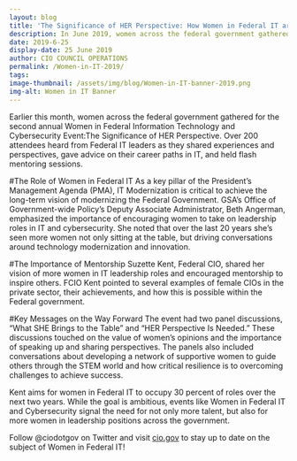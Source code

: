 ```yaml
---
layout: blog
title: 'The Significance of HER Perspective: How Women in Federal IT are Paving the way for Future Generations of Female Leadership'
description: In June 2019, women across the federal government gathered for the second annual Women in Federal Information Technology and Cybersecurity Event.
date: 2019-6-25
display-date: 25 June 2019
author: CIO COUNCIL OPERATIONS
permalink: /Women-in-IT-2019/
tags:
image-thumbnail: /assets/img/blog/Women-in-IT-banner-2019.png
img-alt: Women in IT Banner
---
```


Earlier this month, women across the federal government gathered for the second annual Women in Federal Information Technology and Cybersecurity Event:The Significance of HER Perspective. Over 200 attendees heard from Federal IT leaders as they shared experiences and perspectives, gave advice on their career paths in IT, and held flash mentoring sessions.

#The Role of Women in Federal IT
As a key pillar of the President’s Management Agenda (PMA), IT Modernization is critical to achieve the long-term vision of modernizing the Federal Government. GSA’s Office of Government-wide Policy’s Deputy Associate Administrator, Beth Angerman, emphasized the importance of encouraging women to take on leadership roles in IT and cybersecurity. She noted that over the last 20 years she’s seen more women not only sitting at the table, but driving conversations around technology modernization and innovation.

#The Importance of Mentorship
Suzette Kent, Federal CIO, shared her vision of more women in IT leadership roles and encouraged mentorship to inspire others. FCIO Kent pointed to several examples of female CIOs in the private sector, their achievements, and how this is possible within the Federal government.

#Key Messages on the Way Forward
The event had two panel discussions, “What SHE Brings to the Table” and “HER Perspective Is Needed.” These discussions touched on the value of women’s opinions and the importance of speaking up and sharing perspectives. The panels also included conversations about developing a network of supportive women to guide others through the STEM world and how critical resilience is to overcoming challenges to achieve success.

 Kent aims for women in Federal IT to occupy 30 percent of roles over the next two years. While the goal is ambitious, events like Women in Federal IT and Cybersecurity signal the need for not only more talent, but also for more women in leadership positions across the government.

Follow @ciodotgov on Twitter and visit [cio.gov](https://www.cio.gov/) to stay up to date on the subject of Women in Federal IT! 
